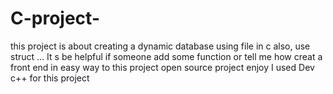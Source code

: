 # C-project-
this project is about creating a dynamic  database using file in c also, use struct  ...
It s be  helpful if  someone  add some  function or  tell me  how  creat   a front  end  in easy way to this  project 
open source  project enjoy
I used Dev c++ for this project 
